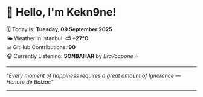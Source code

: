 # 👋 Hello, I'm Kekn9ne!

🗓️ Today is: **Tuesday, 09 September 2025**  
🌤️ Weather in Istanbul: **⛅️  +27°C**  
📊 GitHub Contributions: **90**  
🎧 Currently Listening: **SONBAHAR** by *Era7capone* 🎶

---

_"Every moment of happiness requires a great amount of Ignorance — *Honore de Balzac*"_

---
